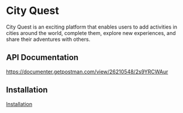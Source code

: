 # City Quest
City Quest is an exciting platform that enables users to add activities in cities around the world, complete them, explore new experiences, and share their adventures with others.

## API Documentation
https://documenter.getpostman.com/view/26210548/2s9YRCWAur

## Installation
[Installation](https://github.com/HishamM1/city-quest-api/wiki/Install)
